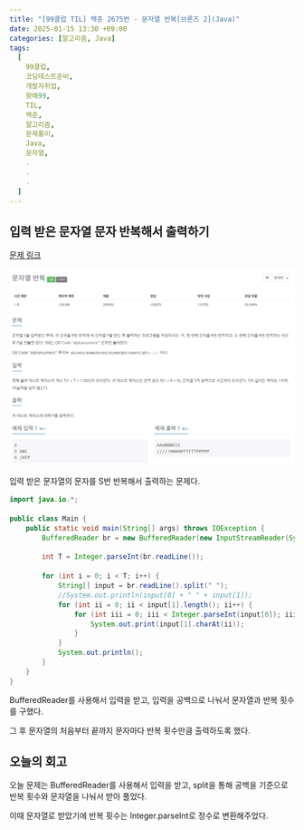 ```yaml
---
title: "[99클럽 TIL] 백준 2675번 - 문자열 반복[브론즈 2](Java)"
date: 2025-01-15 13:30 +09:00
categories: [알고리즘, Java]
tags:
  [
    99클럽,
    코딩테스트준비,
    개발자취업,
    항해99,
    TIL,
    백준,
    알고리즘,
    문제풀이,
    Java,
    문자열,
    .
    .
    .
  ]
---
```


## 입력 받은 문자열 문자 반복해서 출력하기

[문제 링크](https://www.acmicpc.net/problem/2675)

![문제 설명](https://github.com/jungi0531/images/blob/main/99club_02/algorithm_99club2_03.png?raw=true)

입력 받은 문자열의 문자를 S번 반복해서 출력하는 문제다.

```java
import java.io.*;

public class Main {
    public static void main(String[] args) throws IOException {
        BufferedReader br = new BufferedReader(new InputStreamReader(System.in));

        int T = Integer.parseInt(br.readLine());

        for (int i = 0; i < T; i++) {
            String[] input = br.readLine().split(" ");
            //System.out.println(input[0] + " " + input[1]);
            for (int ii = 0; ii < input[1].length(); ii++) {
                for (int iii = 0; iii < Integer.parseInt(input[0]); iii++) {
                    System.out.print(input[1].charAt(ii));
                }
            }
            System.out.println();
        }
    }
}

```

BufferedReader를 사용해서 입력을 받고, 입력을 공백으로 나눠서 문자열과 반복 횟수를 구했다. 

그 후 문자열의 처음부터 끝까지 문자마다 반복 횟수만큼 출력하도록 했다.

## 오늘의 회고

오늘 문제는 BufferedReader를 사용해서 입력을 받고, split을 통해 공백을 기준으로 반복 횟수와 문자열을 나눠서 받아 풀었다.

이때 문자열로 받았기에 반복 횟수는 Integer.parseInt로 정수로 변환해주었다.